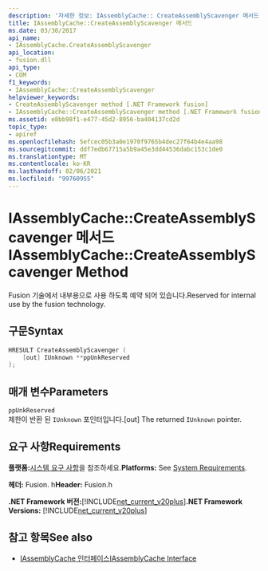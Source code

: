 ```yaml
---
description: '자세한 정보: IAssemblyCache:: CreateAssemblyScavenger 메서드'
title: IAssemblyCache::CreateAssemblyScavenger 메서드
ms.date: 03/30/2017
api_name:
- IAssemblyCache.CreateAssemblyScavenger
api_location:
- fusion.dll
api_type:
- COM
f1_keywords:
- IAssemblyCache::CreateAssemblyScavenger
helpviewer_keywords:
- CreateAssemblyScavenger method [.NET Framework fusion]
- IAssemblyCache::CreateAssemblyScavenger method [.NET Framework fusion]
ms.assetid: e8bb98f1-e477-45d2-8956-ba404137cd2d
topic_type:
- apiref
ms.openlocfilehash: 5efcec05b3a0e1970f9765b4dec27f64b4e4aa98
ms.sourcegitcommit: ddf7edb67715a5b9a45e3dd44536dabc153c1de0
ms.translationtype: MT
ms.contentlocale: ko-KR
ms.lasthandoff: 02/06/2021
ms.locfileid: "99760955"
---
```

# <a name="iassemblycachecreateassemblyscavenger-method"></a><span data-ttu-id="e8aa4-103">IAssemblyCache::CreateAssemblyScavenger 메서드</span><span class="sxs-lookup"><span data-stu-id="e8aa4-103">IAssemblyCache::CreateAssemblyScavenger Method</span></span>

<span data-ttu-id="e8aa4-104">Fusion 기술에서 내부용으로 사용 하도록 예약 되어 있습니다.</span><span class="sxs-lookup"><span data-stu-id="e8aa4-104">Reserved for internal use by the fusion technology.</span></span>  
  
## <a name="syntax"></a><span data-ttu-id="e8aa4-105">구문</span><span class="sxs-lookup"><span data-stu-id="e8aa4-105">Syntax</span></span>  
  
```cpp  
HRESULT CreateAssemblyScavenger (  
    [out] IUnknown **ppUnkReserved  
);  
```  
  
## <a name="parameters"></a><span data-ttu-id="e8aa4-106">매개 변수</span><span class="sxs-lookup"><span data-stu-id="e8aa4-106">Parameters</span></span>  

 `ppUnkReserved`  
 <span data-ttu-id="e8aa4-107">제한이 반환 된 `IUnknown` 포인터입니다.</span><span class="sxs-lookup"><span data-stu-id="e8aa4-107">[out] The returned `IUnknown` pointer.</span></span>  
  
## <a name="requirements"></a><span data-ttu-id="e8aa4-108">요구 사항</span><span class="sxs-lookup"><span data-stu-id="e8aa4-108">Requirements</span></span>  

 <span data-ttu-id="e8aa4-109">**플랫폼:**[시스템 요구 사항](../../get-started/system-requirements.md)을 참조하세요.</span><span class="sxs-lookup"><span data-stu-id="e8aa4-109">**Platforms:** See [System Requirements](../../get-started/system-requirements.md).</span></span>  
  
 <span data-ttu-id="e8aa4-110">**헤더:** Fusion. h</span><span class="sxs-lookup"><span data-stu-id="e8aa4-110">**Header:** Fusion.h</span></span>  
  
 <span data-ttu-id="e8aa4-111">**.NET Framework 버전:**[!INCLUDE[net_current_v20plus](../../../../includes/net-current-v20plus-md.md)]</span><span class="sxs-lookup"><span data-stu-id="e8aa4-111">**.NET Framework Versions:** [!INCLUDE[net_current_v20plus](../../../../includes/net-current-v20plus-md.md)]</span></span>  
  
## <a name="see-also"></a><span data-ttu-id="e8aa4-112">참고 항목</span><span class="sxs-lookup"><span data-stu-id="e8aa4-112">See also</span></span>

- [<span data-ttu-id="e8aa4-113">IAssemblyCache 인터페이스</span><span class="sxs-lookup"><span data-stu-id="e8aa4-113">IAssemblyCache Interface</span></span>](iassemblycache-interface.md)
